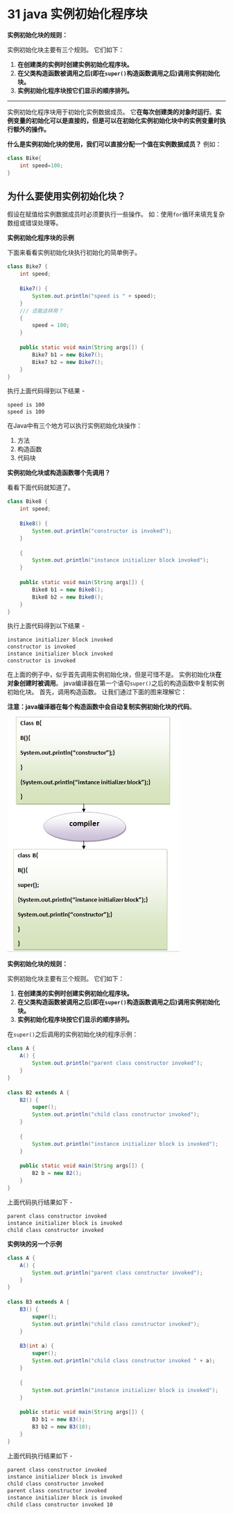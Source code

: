 # 31 java 实例初始化程序块

**实例初始化块的规则：**

实例初始化块主要有三个规则。 它们如下：

1. **在创建类的实例时创建实例初始化程序块。**
2. **在父类构造函数被调用之后(即在`super()`构造函数调用之后)调用实例初始化块。**
3. **实例初始化程序块按它们显示的顺序排列。**

------

实例初始化程序块用于初始化实例数据成员。 它**在每次创建类的对象时运行**。**实例变量的初始化可以是直接的，但是可以在初始化实例初始化块中的实例变量时执行额外的操作。**

**什么是实例初始化块的使用，我们可以直接分配一个值在实例数据成员？** 例如：

```  Java
class Bike{  
    int speed=100;  
}
```



## 为什么要使用实例初始化块？

假设在赋值给实例数据成员时必须要执行一些操作。 如：使用`for`循环来填充复杂数组或错误处理等。

**实例初始化程序块的示例**

下面来看看实例初始化块执行初始化的简单例子。

```java
class Bike7 {
    int speed;

    Bike7() {
        System.out.println("speed is " + speed);
    }
	/// 还能这样用？
    {
        speed = 100;
    }

    public static void main(String args[]) {
        Bike7 b1 = new Bike7();
        Bike7 b2 = new Bike7();
    }
}
```

执行上面代码得到以下结果 -

```shell
speed is 100
speed is 100
```

在Java中有三个地方可以执行实例初始化块操作：

1. 方法
2. 构造函数
3. 代码块

**实例初始化块或构造函数哪个先调用？**

看看下面代码就知道了。

```java
class Bike8 {
    int speed;

    Bike8() {
        System.out.println("constructor is invoked");
    }

    {
        System.out.println("instance initializer block invoked");
    }

    public static void main(String args[]) {
        Bike8 b1 = new Bike8();
        Bike8 b2 = new Bike8();
    }
}
```

执行上面代码得到以下结果 -

```  Shell
instance initializer block invoked
constructor is invoked
instance initializer block invoked
constructor is invoked
```

在上面的例子中，似乎首先调用实例初始化块，但是可惜不是。 实例初始化块**在对象创建时被调用**。 java编译器在第一个语句`super()`之后的构造函数中复制实例初始化块。 首先，调用构造函数。 让我们通过下面的图来理解它：

**注意：**java编译器在每个**构造函数中会自动复制实例初始化块的代码**。

![img](31_01.jpg)

**实例初始化块的规则：**

实例初始化块主要有三个规则。 它们如下：

1. **在创建类的实例时创建实例初始化程序块。**
2. **在父类构造函数被调用之后(即在`super()`构造函数调用之后)调用实例初始化块。**
3. **实例初始化程序块按它们显示的顺序排列。**

在`super()`之后调用的实例初始化块的程序示例：

```  Java
class A {
    A() {
        System.out.println("parent class constructor invoked");
    }
}

class B2 extends A {
    B2() {
        super();
        System.out.println("child class constructor invoked");
    }

    {
        System.out.println("instance initializer block is invoked");
    }

    public static void main(String args[]) {
        B2 b = new B2();
    }
}
```

上面代码执行结果如下 -

```Shell
parent class constructor invoked
instance initializer block is invoked
child class constructor invoked
```

**实例块的另一个示例**

```java
class A {
    A() {
        System.out.println("parent class constructor invoked");
    }
}

class B3 extends A {
    B3() {
        super();
        System.out.println("child class constructor invoked");
    }

    B3(int a) {
        super();
        System.out.println("child class constructor invoked " + a);
    }

    {
        System.out.println("instance initializer block is invoked");
    }

    public static void main(String args[]) {
        B3 b1 = new B3();
        B3 b2 = new B3(10);
    }
}
```

上面代码执行结果如下 -

```  Shell
parent class constructor invoked
instance initializer block is invoked
child class constructor invoked
parent class constructor invoked
instance initializer block is invoked
child class constructor invoked 10
```